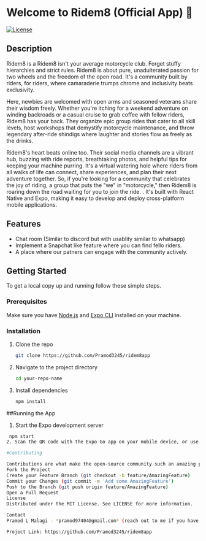 # Welcome to Ridem8 (Official App) 👋

[![License](https://img.shields.io/badge/license-MIT-blue.svg)](https://github.com/yourusername/your-repo-name/blob/main/LICENSE)

## Description

Ridem8 is a Ridem8 isn't your average motorcycle club. Forget stuffy hierarchies and strict rules. Ridem8 is about pure, unadulterated passion for two wheels and the freedom of the open road. 
It's a community built by riders, for riders, where camaraderie trumps chrome and inclusivity beats exclusivity. 

Here, newbies are welcomed with open arms and seasoned veterans share their wisdom freely. Whether you're itching for a weekend adventure on winding backroads or a casual cruise to grab coffee with 
fellow riders, Ridem8 has your back. They organize epic group rides that cater to all skill levels, host workshops that demystify motorcycle maintenance, and throw legendary after-ride 
shindigs where laughter and stories flow as freely as the drinks.

Ridem8's heart beats online too. Their social media channels are a vibrant hub, buzzing with ride reports, breathtaking photos, and helpful tips for keeping your machine purring. 
It's a virtual watering hole where riders from all walks of life can connect, share experiences, and plan their next adventure together. So, if you're looking for a community that celebrates the joy of
riding, a group that puts the "we" in "motorcycle," then Ridem8 is roaring down the road waiting for you to join the ride. . It's built with React Native and Expo, making it easy to
develop and deploy cross-platform mobile applications.

## Features

- Chat room (Similar to discord but with usablity similar to whatsapp)
- Implement a Snapchat like feature where you can find fello riders.
- A place where our patners can engage with the community actively.

## Getting Started

To get a local copy up and running follow these simple steps.

### Prerequisites

Make sure you have [Node.js](https://nodejs.org/) and [Expo CLI](https://docs.expo.dev/) installed on your machine.

### Installation

1. Clone the repo
   ```sh
   git clone https://github.com/Pramod3245/ridem8app
2. Navigate to the project directory
   ```sh
   cd your-repo-name
3. Install dependencies
   ```sh
   npm install
##Running the App
1. Start the Expo development server
  ```sh
   npm start
2. Scan the QR code with the Expo Go app on your mobile device, or use an emulator/simulator to run the app.

#Contributing

Contributions are what make the open-source community such an amazing place to learn, inspire, and create. Any contributions you make are greatly appreciated.
Fork the Project
Create your Feature Branch (git checkout -b feature/AmazingFeature)
Commit your Changes (git commit -m 'Add some AmazingFeature')
Push to the Branch (git push origin feature/AmazingFeature)
Open a Pull Request
License
Distributed under the MIT License. See LICENSE for more information.

Contact
Pramod L Malagi - *pramod97404@gmail.com* (reach out to me if you have any suggestions!)

Project Link: https://github.com/Pramod3245/ridem8app

